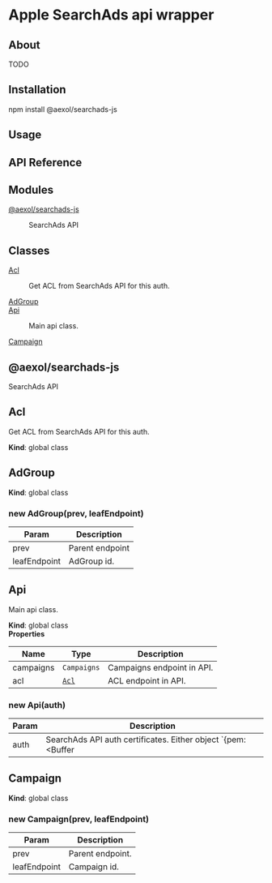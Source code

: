 # Apple SearchAds api wrapper

## About
TODO

## Installation
npm install @aexol/searchads-js

## Usage

## API Reference
## Modules

<dl>
<dt><a href="#module_@aexol/searchads-js">@aexol/searchads-js</a></dt>
<dd><p>SearchAds API</p>
</dd>
</dl>

## Classes

<dl>
<dt><a href="#Acl">Acl</a></dt>
<dd><p>Get ACL from SearchAds API for this auth.</p>
</dd>
<dt><a href="#AdGroup">AdGroup</a></dt>
<dd></dd>
<dt><a href="#Api">Api</a></dt>
<dd><p>Main api class.</p>
</dd>
<dt><a href="#Campaign">Campaign</a></dt>
<dd></dd>
</dl>

<a name="module_@aexol/searchads-js"></a>

## @aexol/searchads-js
SearchAds API

<a name="Acl"></a>

## Acl
Get ACL from SearchAds API for this auth.

**Kind**: global class  
<a name="AdGroup"></a>

## AdGroup
**Kind**: global class  
<a name="new_AdGroup_new"></a>

### new AdGroup(prev, leafEndpoint)

| Param | Description |
| --- | --- |
| prev | Parent endpoint |
| leafEndpoint | AdGroup id. |

<a name="Api"></a>

## Api
Main api class.

**Kind**: global class  
**Properties**

| Name | Type | Description |
| --- | --- | --- |
| campaigns | <code>Campaigns</code> | Campaigns endpoint in API. |
| acl | [<code>Acl</code>](#Acl) | ACL endpoint in API. |

<a name="new_Api_new"></a>

### new Api(auth)

| Param | Description |
| --- | --- |
| auth | SearchAds API auth certificates. Either object  `{pem: <Buffer|String>, key: <Buffer|String>` or  `{pkcs12: <Buffer|String>, passphrase: <String>` |

<a name="Campaign"></a>

## Campaign
**Kind**: global class  
<a name="new_Campaign_new"></a>

### new Campaign(prev, leafEndpoint)

| Param | Description |
| --- | --- |
| prev | Parent endpoint. |
| leafEndpoint | Campaign id. |

